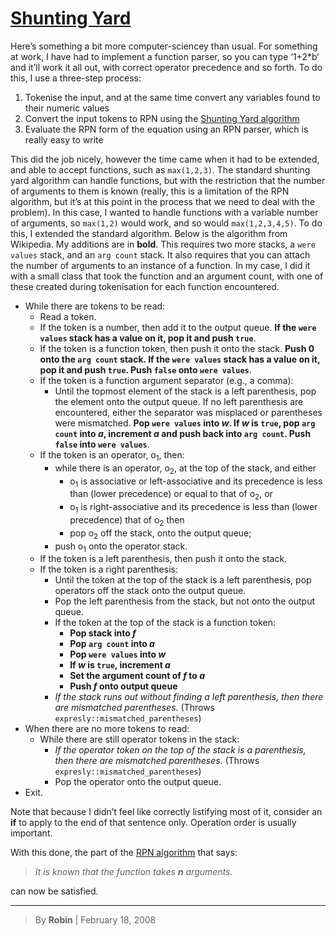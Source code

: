 # [Shunting Yard](https://blog.kallisti.net.nz/2008/02/extension-to-the-shunting-yard-algorithm-to-allow-variable-numbers-of-arguments-to-functions/)

Here’s something a bit more computer-sciencey than usual. For something at work, I have had to implement a function parser, so you can type ‘1+2\*b‘ and it’ll work it all out, with correct operator precedence and so forth. To do this, I use a three-step process:

1. Tokenise the input, and at the same time convert any variables found to their numeric values
2. Convert the input tokens to RPN using the [Shunting Yard algorithm](https://en.wikipedia.org/wiki/Shunting-yard_algorithm)
3. Evaluate the RPN form of the equation using an RPN parser, which is really easy to write

This did the job nicely, however the time came when it had to be extended, and able to accept functions, such as `max(1,2,3)`. The standard shunting yard algorithm can handle functions, but with the restriction that the number of arguments to them is known (really, this is a limitation of the RPN algorithm, but it’s at this point in the process that we need to deal with the problem). In this case, I wanted to handle functions with a variable number of arguments, so `max(1,2)` would work, and so would `max(1,2,3,4,5)`. To do this, I extended the standard algorithm. Below is the algorithm from Wikipedia. My additions are in **bold**. This requires two more stacks, a `were values` stack, and an `arg count` stack. It also requires that you can attach the number of arguments to an instance of a function. In my case, I did it with a small class that took the function and an argument count, with one of these created during tokenisation for each function encountered.

- While there are tokens to be read:
  - Read a token.
  - If the token is a number, then add it to the output queue. **If the `were values` stack has a value on it, pop it and push `true`**.
  - If the token is a function token, then push it onto the stack. **Push 0 onto the `arg count` stack. If the `were values` stack has a value on it, pop it and push `true`. Push `false` onto `were values`**.
  - If the token is a function argument separator (e.g., a comma):
    - Until the topmost element of the stack is a left parenthesis, pop the element onto the output queue. If no left parenthesis are encountered, either the separator was misplaced or parentheses were mismatched. **Pop `were values` into _w_. If _w_ is `true`, pop `arg count` into _a_, increment _a_ and push back into `arg count`. Push `false` into `were values`**.
  - If the token is an operator, o<sub>1</sub>, then:
    - while there is an operator, o<sub>2</sub>, at the top of the stack, and either
      - o<sub>1</sub> is associative or left-associative and its precedence is less than (lower precedence) or equal to that of o<sub>2</sub>, or
      - o<sub>1</sub> is right-associative and its precedence is less than (lower precedence) that of o<sub>2</sub> then
      - pop o<sub>2</sub> off the stack, onto the output queue;
    - push o<sub>1</sub> onto the operator stack.
  - If the token is a left parenthesis, then push it onto the stack.
  - If the token is a right parenthesis:
    - Until the token at the top of the stack is a left parenthesis, pop operators off the stack onto the output queue.
    - Pop the left parenthesis from the stack, but not onto the output queue.
    - If the token at the top of the stack is a function token:
      - **Pop stack into _f_**
      - **Pop `arg count` into _a_**
      - **Pop `were values` into _w_**
      - **If _w_ is `true`, increment _a_**
      - **Set the argument count of _f_ to _a_**
      - **Push _f_ onto output queue**
    - _If the stack runs out without finding a left parenthesis, then there are mismatched parentheses._ (Throws `expresly::mismatched_parentheses`)
- When there are no more tokens to read:
  - While there are still operator tokens in the stack:
    - _If the operator token on the top of the stack is a parenthesis, then there are mismatched parentheses._ (Throws `expresly::mismatched_parentheses`)
    - Pop the operator onto the output queue.
- Exit.

Note that because I didn’t feel like correctly listifying most of it, consider an **if** to apply to the end of that sentence only. Operation order is usually important.

With this done, the part of the [RPN algorithm](https://en.wikipedia.org/wiki/Reverse_Polish_notation) that says:

> _It is known that the function takes **n** arguments._

can now be satisfied.

---

> By **Robin** | February 18, 2008
